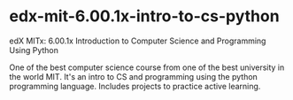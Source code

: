 # edx-mit-6.00.1x-intro-to-cs-python
edX MITx: 6.00.1x Introduction to Computer Science and Programming Using Python

One of the best computer science course from one of the best university in the world MIT. It's an intro to CS and programming using the python programming language.
Includes projects to practice active learning. 
